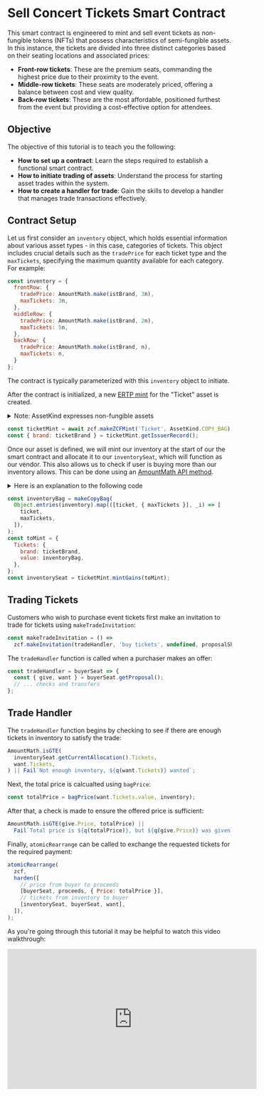# Sell Concert Tickets Smart Contract

This smart contract is engineered to mint and sell event tickets as non-fungible tokens (NFTs) that possess characteristics of semi-fungible assets. In this instance, the tickets are divided into three distinct categories based on their seating locations and associated prices:

- **Front-row tickets**: These are the premium seats, commanding the highest price due to their proximity to the event.
- **Middle-row tickets**: These seats are moderately priced, offering a balance between cost and view quality.
- **Back-row tickets**: These are the most affordable, positioned furthest from the event but providing a cost-effective option for attendees.

## Objective

The objective of this tutorial is to teach you the following:

- **How to set up a contract**: Learn the steps required to establish a functional smart contract.
- **How to initiate trading of assets**: Understand the process for starting asset trades within the system.
- **How to create a handler for trade**: Gain the skills to develop a handler that manages trade transactions effectively.

## Contract Setup

Let us first consider an `inventory` object, which holds essential information about various asset types - in this case, categories of tickets. This object includes crucial details such as the `tradePrice` for each ticket type and the `maxTickets`, specifying the maximum quantity available for each category. For example:

```js
const inventory = {
  frontRow: {
    tradePrice: AmountMath.make(istBrand, 3n),
    maxTickets: 3n,
  },
  middleRow: {
    tradePrice: AmountMath.make(istBrand, 2n),
    maxTickets: 5n,
  },
  backRow: {
    tradePrice: AmountMath.make(istBrand, n),
    maxTickets: n,
  }
};
```

The contract is typically parameterized with this `inventory` object to initiate. 

After the contract is initialized, a new [ERTP mint](https://docs.agoric.com/glossary/#mint) for the "Ticket" asset is created.

<details>
<summary>Note: AssetKind expresses non-fungible assets</summary>

There are three types of [assets](https://docs.agoric.com/guides/ertp/#asset). You can determine the [type of your asset](https://docs.agoric.com/reference/ertp-api/ertp-data-types.html#assetkind) by referring to the provided documentation.

In our example, tickets are non-fungible and can have duplicates, meaning there can be many tickets of a single type. Therefore, we are using `AssetKind.COPY_BAG`.
</details>

```js
const ticketMint = await zcf.makeZCFMint('Ticket', AssetKind.COPY_BAG);
const { brand: ticketBrand } = ticketMint.getIssuerRecord();
```

Once our asset is defined, we will mint our inventory at the start of our the smart contract and allocate it to our `inventorySeat`, which will function as our vendor. This also allows us to check if user is buying more than our inventory allows. This can be done using an [AmountMath API method](https://docs.agoric.com/reference/ertp-api/amount-math.html#amountmath-isgte-leftamount-rightamount-brand).

<details>
<summary>Here is an explanation to the following code</summary>

In this code, we create an `inventoryBag` using the `makeCopyBag` function, converting the inventory object into an array of `[ticket, maxTickets]` pairs. This bag holds each ticket type and its maximum quantity.s

We then define the `toMint` object as a [AmountKeywordRecord](https://docs.agoric.com/reference/zoe-api/zoe-data-types.html#keywordrecord) specifying the `Tickets` asset with its [brand](https://docs.agoric.com/glossary/#brand) and `inventoryBag`.

Finally, we use the [mintGains](https://docs.agoric.com/reference/zoe-api/zcfmint.html#azcfmint-mintgains-gains-zcfseat) to mint the tickets creating a new [ZCFSeat](https://docs.agoric.com/reference/zoe-api/zcfseat.html#zcfseat-object) called the `inventorySeat`.

</details>


```js
const inventoryBag = makeCopyBag(
  Object.entries(inventory).map(([ticket, { maxTickets }], _i) => [
    ticket,
    maxTickets,
  ]),
);
const toMint = {
  Tickets: {
    brand: ticketBrand,
    value: inventoryBag,
  },
};
const inventorySeat = ticketMint.mintGains(toMint);
```

## Trading Tickets
Customers who wish to purchase event tickets first make an invitation to trade for tickets using `makeTradeInvitation`:
```js
const makeTradeInvitation = () =>
  zcf.makeInvitation(tradeHandler, 'buy tickets', undefined, proposalShape);
```

The `tradeHandler` function is called when a purchaser makes an offer:
```js
const tradeHandler = buyerSeat => {
  const { give, want } = buyerSeat.getProposal();
  // ... checks and transfers
};
```

## Trade Handler
The `tradeHandler` function begins by checking to see if there are enough tickets in inventory to satisfy the trade:
```js
AmountMath.isGTE(
  inventorySeat.getCurrentAllocation().Tickets,
  want.Tickets,
) || Fail`Not enough inventory, ${q(want.Tickets)} wanted`;
```

Next, the total price is calcualted using `bagPrice`:
```js
const totalPrice = bagPrice(want.Tickets.value, inventory);
```

After that, a check is made to ensure the offered price is sufficient:
```js
AmountMath.isGTE(give.Price, totalPrice) ||
  Fail`Total price is ${q(totalPrice)}, but ${q(give.Price)} was given`;
```

Finally, `atomicRearrange` can be called to exchange the requested tickets for the required payment:
```js
atomicRearrange(
  zcf,
  harden([
    // price from buyer to proceeds
    [buyerSeat, proceeds, { Price: totalPrice }],
    // tickets from inventory to buyer
    [inventorySeat, buyerSeat, want],
  ]),
);
```

As you're going through this tutorial it may be helpful to watch this video walkthrough:
<iframe width="560" height="315" src="https://www.youtube.com/embed/Wtq6dwsRdOQ" title="YouTube video player" frameborder="0" allow="accelerometer; autoplay; clipboard-write; encrypted-media; gyroscope; picture-in-picture" allowfullscreen></iframe>

